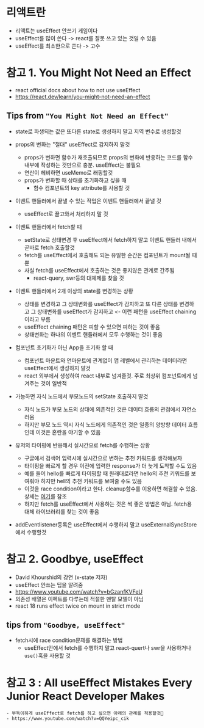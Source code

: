 
# 리액트란

- 리액트는 useEffect 안쓰기 게임이다
- useEffect를 많이 쓴다 -> react를 잘못 쓰고 있는 것일 수 있음
- useEffect를 최소한으로 쓴다 -> 고수


# 참고 1. You Might Not Need an Effect

- react official docs about how to not use useEffect
- https://react.dev/learn/you-might-not-need-an-effect

## Tips from `"You Might Not Need an Effect"`
- state로 파생되는 값은 또다른 state로 생성하지 말고 지역 변수로 생성할것
- props의 변화는 "절대" useEffect로 감지하지 말것
    - props가 변하면 함수가 재호출되므로 props의 변화에 반응하는  코드를 함수 내부에 작성하는 것만으로 충분. useEffect는 불필요 
    - 연산이 헤비하면 useMemo로 래핑할것
    - props가 변화할 때 상태를 초기화하고 싶을 때
        - 함수 컴포넌트의 key attribute를 사용할 것 
- 이벤트 핸들러에서 끝낼 수 있는 작업은 이벤트 핸들러에서 끝낼 것
    - useEffect로 끌고와서 처리하지 말 것
- 이벤트 핸들러에서 fetch할 때
    - setState로 상태변경 후 useEffect에서 fetch하지 말고 이벤트 핸들러 내에서 곧바로 fetch 호출할것
    - fetch를 useEffect에서 호출해도 되는 유일한 순간은 컴포넌트가 mount될 때 뿐
    - 사실 fetch를 useEffect에서 호출하는 것은 좋지않은 관계로 간주됨
        - react-query, swr등의 대체제를 찾을 것
- 이벤트 핸들러에서 2개 이상의 state를 변경하는 상황
    - 상태를 변경하고 그 상태변화를 useEffect가 감지하고 또 다른 상태를 변경하고 그 상태변화를 useEffect가 감지하고 <- 이런 패턴을 useEffect chaining이라고 부름
    - useEffect chaining 패턴은 피할 수 있으면 피하는 것이 좋음
    - 상태변화는 하나의 이벤트 핸들러에서 모두 수행하는 것이 좋음
- 컴포넌트 초기화가 아닌 App을 초기화 할 때
    - 컴포넌트 마운트와 언마운트에 관계없이 앱 레벨에서 관리하는 데이터라면 useEffect에서 생성하지 말것
    - react 외부에서 생성하여 react 내부로 넘겨줄것. 주로 최상위 컴포넌트에게 넘겨주는 것이 일반적
- 가능하면 자식 노드에서 부모노드의 setState 호출하지 말것
    - 자식 노드가 부모 노드의 상태에 의존적인 것은 데이터 흐름의 관점에서 자연스러움
    - 하지만 부모 노드 역시 자식 노드에게 의존적인 것은 일종의 양방향 데이터 흐름인데 이것은 혼란을 야기할 수 있음
- 유저의 타이핑에 반응해서 실시간으로 fetch를 수행하는 상황
    - 구글에서 검색어 입력시에 실시간으로 변하는 추천 키워드를 생각해보자
    - 타이핑을 빠르게 할 경우 이전에 입력한 response가 더 늦게 도착할 수도 있음
    - 예를 들어 hello를 빠르게 타이핑할 때 원래대로라면 hello의 추천 키워드를 보여줘야 하지만 hell의 추천 키워드를 보여줄 수도 있음
    - 이것을 race condition이라고 한다. cleanup함수를 이용하면 해결할 수 있음. 상세는 [여기](https://react.dev/learn/you-might-not-need-an-effect#fetching-data)를 참조 
    - 하지만 fetch를 useEffect에서 사용하는 것은 썩 좋은 방법은 아님. fetch용 대체 라이브러리를 찾는 것이 좋음

- addEventlistener등록은 useEffect에서 수행하지 말고 useExternalSyncStore에서 수행할것

# 참고 2. Goodbye, useEffect

- David Khourshid의 강연 (x-state 저자)
- useEffect 안쓰는 팁을 알려줌
- https://www.youtube.com/watch?v=bGzanfKVFeU
- 의존성 배열은 이펙트를 다루는데 적절한 멘탈 모델이 아님
- react 18 runs effect twice on mount in strict mode

## tips from `"Goodbye, useEffect"`

- fetch시에 race condition문제를 해결하는 방법
    - useEffect안에서 fetch를 수행하지 말고 react-quert나 swr을 사용하거나 `use()`훅을 사용할 것


# 참고 3 : All useEffect Mistakes Every Junior React Developer Makes
    - 부득이하게 useEffect로 fetch를 하고 싶으면 아래의 관례를 적용할것
    - https://www.youtube.com/watch?v=QQYeipc_cik